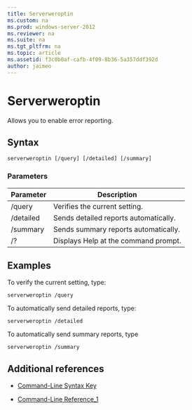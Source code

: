 ```yaml
---
title: Serverweroptin
ms.custom: na
ms.prod: windows-server-2012
ms.reviewer: na
ms.suite: na
ms.tgt_pltfrm: na
ms.topic: article
ms.assetid: f3c0b0af-cafb-4f09-8b36-5a357ddf392d
author: jaimeo
---
```

# Serverweroptin
Allows you to enable error reporting.  
  
## Syntax  
  
```  
serverweroptin [/query] [/detailed] [/summary]  
```  
  
### Parameters  
  
|Parameter|Description|  
|-------------|---------------|  
|\/query|Verifies the current setting.|  
|\/detailed|Sends detailed reports automatically.|  
|\/summary|Sends summary reports automatically.|  
|\/?|Displays Help at the command prompt.|  
  
## <a name="BKMK_Examples"></a>Examples  
To verify the current setting, type:  
  
```  
serverweroptin /query  
```  
  
To automatically send detailed reports, type:  
  
```  
serverweroptin /detailed  
```  
  
To automatically send summary reports, type  
  
```  
serverweroptin /summary  
```  
  
## Additional references  
  
-   [Command-Line Syntax Key](../Topic/Command-Line-Syntax-Key.md)  
  
-   [Command-Line Reference_1](../Topic/Command-Line-Reference_1.md)  
  
